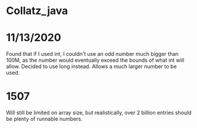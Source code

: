 # Collatz_java

# 11/13/2020
Found that if I used int, I couldn't use an odd number much bigger than 100M, as the number would eventually exceed the bounds of what int will allow. Decided to use long instead.  Allows a much larger number to be used. 

# 1507
Will still be limited on array size, but realistically, over 2 billion entries should be plenty of runnable numbers.
